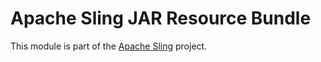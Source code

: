 # Apache Sling JAR Resource Bundle

This module is part of the [Apache Sling](https://sling.apache.org) project.
